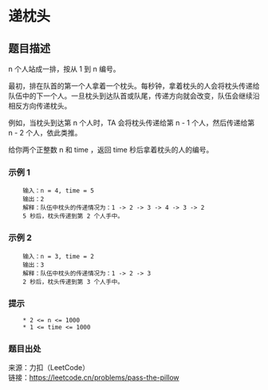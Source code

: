 # 递枕头

## 题目描述

n 个人站成一排，按从 1 到 n 编号。

最初，排在队首的第一个人拿着一个枕头。每秒钟，拿着枕头的人会将枕头传递给队伍中的下一个人。一旦枕头到达队首或队尾，传递方向就会改变，队伍会继续沿相反方向传递枕头。

例如，当枕头到达第 n 个人时，TA 会将枕头传递给第 n - 1 个人，然后传递给第 n - 2 个人，依此类推。

给你两个正整数 n 和 time ，返回 time 秒后拿着枕头的人的编号。

### 示例 1

```text
    输入：n = 4, time = 5
    输出：2
    解释：队伍中枕头的传递情况为：1 -> 2 -> 3 -> 4 -> 3 -> 2
    5 秒后，枕头传递到第 2 个人手中。
```

### 示例 2

```text
    输入：n = 3, time = 2
    输出：3
    解释：队伍中枕头的传递情况为：1 -> 2 -> 3
    2 秒后，枕头传递到第 3 个人手中。
```

### 提示

```text
    * 2 <= n <= 1000
    * 1 <= time <= 1000
```

### 题目出处

来源：力扣（LeetCode）  
链接：<https://leetcode.cn/problems/pass-the-pillow>
